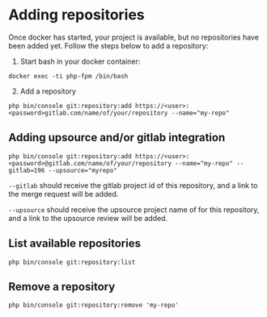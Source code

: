 # Adding repositories

Once docker has started, your project is available, but no repositories have been added yet. Follow the steps below to add a repository:

1) Start bash in your docker container:
```shell
docker exec -ti php-fpm /bin/bash
```
2) Add a repository
```shell
php bin/console git:repository:add https://<user>:<password>gitlab.com/name/of/your/repository --name="my-repo"
```

## Adding upsource and/or gitlab integration

```shell
php bin/console git:repository:add https://<user>:<password>@gitlab.com/name/of/your/repository --name="my-repo" --gitlab=196 --upsource="myrepo"
```
`--gitlab` should receive the gitlab project id of this repository, and a link to the merge request will be added.

`--upsource` should receive the upsource project name of for this repository, and a link to the upsource review will be added.

## List available repositories

```shell
php bin/console git:repository:list
```

## Remove a repository

```shell
php bin/console git:repository:remove 'my-repo'
```
